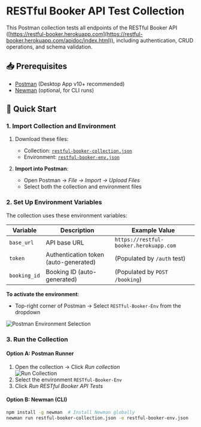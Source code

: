 # RESTful Booker API Test Collection

This Postman collection tests all endpoints of the RESTful Booker API ([https://restful-booker.herokuapp.com](https://restful-booker.herokuapp.com/apidoc/index.html)), including authentication, CRUD operations, and schema validation.

## 📥 Prerequisites
- [Postman](https://www.postman.com/downloads/) (Desktop App v10+ recommended)
- [Newman](https://learning.postman.com/docs/collections/using-newman-cli/command-line-integration-with-newman/) (optional, for CLI runs)

## 🚀 Quick Start

### 1. Import Collection and Environment
1. Download these files:
   - Collection: [`restful-booker-collection.json`](path/to/your/collection)
   - Environment: [`restful-booker-env.json`](path/to/your/environment)
   
2. **Import into Postman**:
   - Open Postman → *File → Import → Upload Files*
   - Select both the collection and environment files

### 2. Set Up Environment Variables
The collection uses these environment variables:

| Variable       | Description                          | Example Value                     |
|----------------|--------------------------------------|-----------------------------------|
| `base_url`     | API base URL                         | `https://restful-booker.herokuapp.com` |
| `token`        | Authentication token (auto-generated)| (Populated by `/auth` test)       |
| `booking_id`   | Booking ID (auto-generated)          | (Populated by `POST /booking`)    |

**To activate the environment**:  
   - Top-right corner of Postman → Select `RESTful-Booker-Env` from the dropdown

![Postman Environment Selection](https://via.placeholder.com/400x200?text=Select+Environment+Here)

### 3. Run the Collection
#### Option A: Postman Runner
1. Open the collection → Click *Run collection*  
   ![Run Collection](https://via.placeholder.com/400x200?text=Click+Run+Collection)
2. Select the environment `RESTful-Booker-Env`
3. Click *Run RESTful Booker API Tests*

#### Option B: Newman (CLI)
```bash
npm install -g newman  # Install Newman globally
newman run restful-booker-collection.json -e restful-booker-env.json

